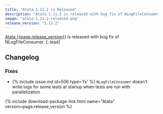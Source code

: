 ```yaml
---
title: "Atata 1.11.2 is Released"
description: "Atata 1.11.2 is released with bug fix of NLogFileConsumer."
image: "atata-1.11.2-released.png"
release_version: "1.11.2"
---
```


[Atata {{page.release_version}}](https://www.nuget.org/packages/Atata/{{page.release_version}})
is released with bug fix of NLogFileConsumer.
{:.lead}

<!--more-->

## Changelog

### Fixes

- {% include issue.md id=506 type='fx' %} `NLogFileConsumer` doesn't write logs for some tests at startup when tests are run with parallelization

{% include download-package-link.html name="Atata" version=page.release_version %}